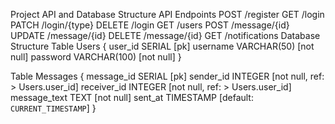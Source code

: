 Project API and Database Structure
API Endpoints
POST /register
GET /login
PATCH /login/{type}
DELETE /login
GET /users
POST /message/{id}
UPDATE /message/{id}
DELETE /message/{id}
GET /notifications
Database Structure
Table Users {
  user_id SERIAL [pk]
  username VARCHAR(50) [not null]
  password VARCHAR(100) [not null]
}

Table Messages {
  message_id SERIAL [pk]
  sender_id INTEGER [not null, ref: > Users.user_id]
  receiver_id INTEGER [not null, ref: > Users.user_id]
  message_text TEXT [not null]
  sent_at TIMESTAMP [default: `CURRENT_TIMESTAMP`]
}
